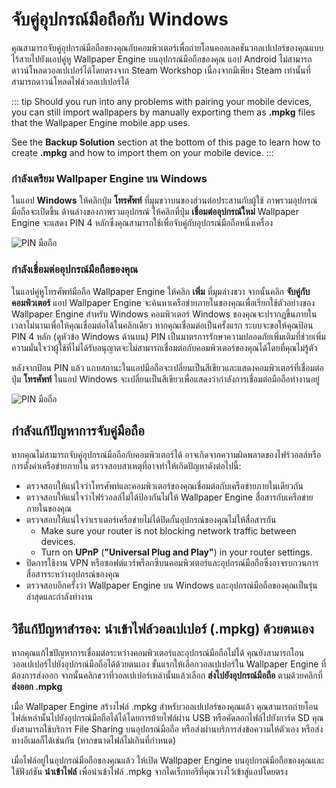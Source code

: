 # จับคู่อุปกรณ์มือถือกับ Windows

คุณสามารถจับคู่อุปกรณ์มือถือของคุณกับคอมพิวเตอร์เพื่อถ่ายโอนคอลเลคชันวอลเปเปอร์ของคุณแบบไร้สายไปยังแอปคู่หู Wallpaper Engine บนอุปกรณ์มือถือของคุณ แอป Android ไม่สามารถดาวน์โหลดวอลเปเปอร์ได้โดยตรงจาก Steam Workshop เนื่องจากมีเพียง Steam เท่านั้นที่สามารถดาวน์โหลดไฟล์วอลเปเปอร์ได้

::: tip
Should you run into any problems with pairing your mobile devices, you can still import wallpapers by manually exporting them as **.mpkg** files that the Wallpaper Engine mobile app uses.

See the **Backup Solution** section at the bottom of this page to learn how to create **.mpkg** and how to import them on your mobile device.
:::

### กำลังเตรียม Wallpaper Engine บน Windows

ในแอป **Windows** ให้คลิกปุ่ม **โทรศัพท์** ที่มุมขวาบนของส่วนต่อประสานกับผู้ใช้ ภาพรวมอุปกรณ์มือถือจะเปิดขึ้น ด้านล่างของภาพรวมอุปกรณ์ ให้คลิกที่ปุ่ม **เชื่อมต่ออุปกรณ์ใหม่** Wallpaper Engine จะแสดง PIN 4 หลักซึ่งคุณสามารถใช้เพื่อจับคู่กับอุปกรณ์มือถือหนึ่งเครื่อง

![PIN มือถือ](/img/faq/mobile_pin.gif)

### กำลังเชื่อมต่ออุปกรณ์มือถือของคุณ

ในแอปคู่หูโทรศัพท์มือถือ Wallpaper Engine ให้คลิก **เพิ่ม** ที่มุมล่างขวา จากนั้นคลิก **จับคู่กับคอมพิวเตอร์** แอป Wallpaper Engine จะค้นหาเครือข่ายภายในของคุณเพื่อเรียกใช้ตัวอย่างของ Wallpaper Engine สำหรับ Windows คอมพิวเตอร์ Windows ของคุณจะปรากฏขึ้นภายในเวลาไม่นานเพื่อให้คุณเชื่อมต่อได้ในคลิกเดียว หากคุณเชื่อมต่อเป็นครั้งแรก ระบบจะขอให้คุณป้อน PIN 4 หลัก (ดูหัวข้อ Windows ด้านบน) PIN เป็นมาตรการรักษาความปลอดภัยเพิ่มเติมที่ช่วยเพิ่มความมั่นใจว่าผู้ใช้ที่ไม่ได้รับอนุญาตจะไม่สามารถเชื่อมต่อกับคอมพิวเตอร์ของคุณได้โดยที่คุณไม่รู้ตัว

หลังจากป้อน PIN แล้ว แถบสถานะในแอปมือถือจะเปลี่ยนเป็นสีเขียวและแสดงคอมพิวเตอร์ที่เชื่อมต่อ ปุ่ม **โทรศัพท์** ในแอป Windows จะเปลี่ยนเป็นสีเขียวเพื่อแสดงว่ากำลังการเชื่อมต่อมือถือทำงานอยู่

![PIN มือถือ](/img/faq/mobile_pair.gif)

## กำลังแก้ปัญหาการจับคู่มือถือ

หากคุณไม่สามารถจับคู่อุปกรณ์มือถือกับคอมพิวเตอร์ได้ อาจเกิดจากความผิดพลาดของไฟร์วอลล์หรือการตั้งค่าเครือข่ายภายใน ตรวจสอบสาเหตุที่อาจทำให้เกิดปัญหาดังต่อไปนี้:

* ตรวจสอบให้แน่ใจว่าโทรศัพท์และคอมพิวเตอร์ของคุณเชื่อมต่อกับเครือข่ายภายในเดียวกัน
* ตรวจสอบให้แน่ใจว่าไฟร์วอลล์ไม่ได้ป้องกันไม่ให้ Wallpaper Engine สื่อสารกับเครือข่ายภายในของคุณ
* ตรวจสอบให้แน่ใจว่าเราเตอร์เครือข่ายไม่ได้ปิดกั้นอุปกรณ์ของคุณไม่ให้สื่อสารกัน
    * Make sure your router is not blocking network traffic between devices.
    * Turn on **UPnP** (**"Universal Plug and Play"**) in your router settings.
* ปิดการใช้งาน VPN หรือซอฟต์แวร์พร็อกซีบนคอมพิวเตอร์และอุปกรณ์มือถือซึ่งอาจรบกวนการสื่อสารระหว่างอุปกรณ์ของคุณ
* ตรวจสอบอีกครั้งว่า Wallpaper Engine บน Windows และอุปกรณ์มือถือของคุณเป็นรุ่นล่าสุดและกำลังทำงาน

## วิธีแก้ปัญหาสำรอง: นำเข้าไฟล์วอลเปเปอร์ (.mpkg) ด้วยตนเอง

หากคุณแก้ไขปัญหาการเชื่อมต่อระหว่างคอมพิวเตอร์และอุปกรณ์มือถือไม่ได้ คุณยังสามารถโอนวอลเปเปอร์ไปยังอุปกรณ์มือถือได้ด้วยตนเอง ขั้นแรกให้เลือกวอลเปเปอร์ใน Wallpaper Engine ที่ต้องการส่งออก จากนั้นคลิกขวาที่วอลเปเปอร์เหล่านั้นแล้วเลือก **ส่งไปยังอุปกรณ์มือถือ** ตามด้วยคลิกที่ **ส่งออก .mpkg**

เมื่อ Wallpaper Engine สร้างไฟล์ .mpkg สำหรับวอลเปเปอร์ของคุณแล้ว คุณสามารถถ่ายโอนไฟล์เหล่านั้นไปยังอุปกรณ์มือถือได้ได้โดยการย้ายไฟล์ผ่าน USB หรือคัดลอกไฟล์ไปยังการ์ด SD คุณยังสามารถใช้บริการ File Sharing บนอุปกรณ์มือถือ หรือส่งผ่านบริการส่งข้อความให้ตัวเอง หรือส่งทางอีเมลก็ได้เช่นกัน (หากขนาดไฟล์ไม่เกินที่กำหนด)

เมื่อไฟล์อยู่ในอุปกรณ์มือถือของคุณแล้ว ให้เปิด Wallpaper Engine บนอุปกรณ์มือถือของคุณและใช้ฟังก์ชัน **นำเข้าไฟล์** เพื่อนำเข้าไฟล์ .mpkg จากไดเร็กทอรีที่คุณวางไว้เข้าสู่แอปโดยตรง